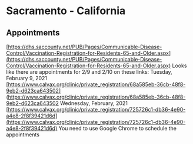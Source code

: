 # Sacramento - California
## Appointments 
[https://dhs.saccounty.net/PUB/Pages/Communicable-Disease-Control/Vaccination-Registration-for-Residents-65-and-Older.aspx](https://dhs.saccounty.net/PUB/Pages/Communicable-Disease-Control/Vaccination-Registration-for-Residents-65-and-Older.aspx)
Looks like there are appointments for 2/9 and 2/10 on these links:
Tuesday, February 9, 2021 [https://www.calvax.org/clinic/private_registration/68a585eb-36cb-48f8-9eb2-d623ca643502] (https://www.calvax.org/clinic/private_registration/68a585eb-36cb-48f8-9eb2-d623ca643502
Wednesday, February, 2021
[https://www.calvax.org/clinic/private_registration/725726c1-db36-4e90-a4e8-2f8f39421d6d](https://www.calvax.org/clinic/private_registration/725726c1-db36-4e90-a4e8-2f8f39421d6d)
You need to use Google Chrome to schedule the appointments
